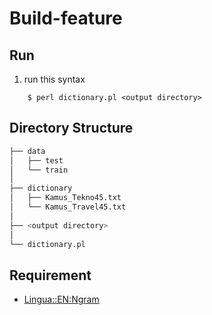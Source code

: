# Build-feature

## Run
1. run this syntax
```
    $ perl dictionary.pl <output directory>
```

## Directory Structure
```bash
├── data
│   ├── test
│   └── train
│
├── dictionary
│   ├── Kamus_Tekno45.txt
│   └── Kamus_Travel45.txt
│
├── <output directory>
│
└── dictionary.pl
```

## Requirement
- [Lingua::EN:Ngram](https://metacpan.org/pod/Lingua::EN::Ngram)
